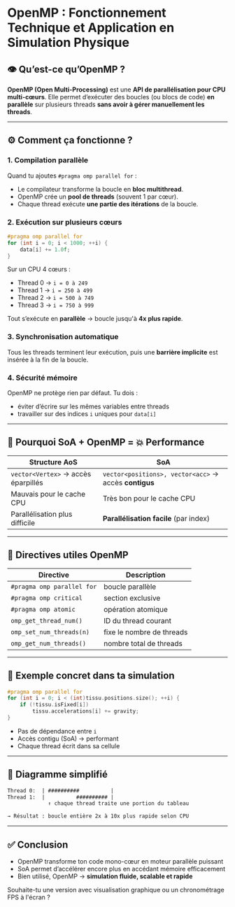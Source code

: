 # OpenMP : Fonctionnement Technique et Application en Simulation Physique

## 👁️ Qu’est-ce qu’OpenMP ?

**OpenMP (Open Multi-Processing)** est une **API de parallélisation pour CPU multi-cœurs**. Elle permet d’exécuter des boucles (ou blocs de code) **en parallèle** sur plusieurs threads **sans avoir à gérer manuellement les threads**.

---

## ⚙️ Comment ça fonctionne ?

### 1. Compilation parallèle

Quand tu ajoutes `#pragma omp parallel for` :

- Le compilateur transforme la boucle en **bloc multithread**.
- OpenMP crée un **pool de threads** (souvent 1 par cœur).
- Chaque thread exécute **une partie des itérations** de la boucle.

### 2. Exécution sur plusieurs cœurs

```cpp
#pragma omp parallel for
for (int i = 0; i < 1000; ++i) {
    data[i] += 1.0f;
}
```

Sur un CPU 4 cœurs :

- Thread 0 → `i = 0 à 249`
- Thread 1 → `i = 250 à 499`
- Thread 2 → `i = 500 à 749`
- Thread 3 → `i = 750 à 999`

Tout s’exécute en **parallèle** → boucle jusqu'à **4x plus rapide**.

### 3. Synchronisation automatique

Tous les threads terminent leur exécution, puis une **barrière implicite** est insérée à la fin de la boucle.

### 4. Sécurité mémoire

OpenMP ne protège rien par défaut. Tu dois :

- éviter d’écrire sur les mêmes variables entre threads
- travailler sur des indices `i` uniques pour `data[i]`

---

## 🔦 Pourquoi SoA + OpenMP = 💥 Performance

| Structure AoS                       | SoA                                                   |
| ----------------------------------- | ----------------------------------------------------- |
| `vector<Vertex>` → accès éparpillés | `vector<positions>, vector<acc>` → accès **contigus** |
| Mauvais pour le cache CPU           | Très bon pour le cache CPU                            |
| Parallélisation plus difficile      | **Parallélisation facile** (par index)                |

---

## 🔮 Directives utiles OpenMP

| Directive                  | Description               |
| -------------------------- | ------------------------- |
| `#pragma omp parallel for` | boucle parallèle          |
| `#pragma omp critical`     | section exclusive         |
| `#pragma omp atomic`       | opération atomique        |
| `omp_get_thread_num()`     | ID du thread courant      |
| `omp_set_num_threads(n)`   | fixe le nombre de threads |
| `omp_get_num_threads()`    | nombre total de threads   |

---

## 🔌 Exemple concret dans ta simulation

```cpp
#pragma omp parallel for
for (int i = 0; i < (int)tissu.positions.size(); ++i) {
    if (!tissu.isFixed[i])
        tissu.accelerations[i] += gravity;
}
```

- Pas de dépendance entre `i`
- Accès contigu (SoA) → performant
- Chaque thread écrit dans sa cellule

---

## 🔧 Diagramme simplifié

```txt
Thread 0:  | ##########          |
Thread 1:  |          ########## |
             ↑ chaque thread traite une portion du tableau

→ Résultat : boucle entière 2x à 10x plus rapide selon CPU
```

---

## ✅ Conclusion

- OpenMP transforme ton code mono-cœur en moteur parallèle puissant
- SoA permet d’accélérer encore plus en accédant mémoire efficacement
- Bien utilisé, OpenMP → **simulation fluide, scalable et rapide**

Souhaite-tu une version avec visualisation graphique ou un chronométrage FPS à l'écran ?

